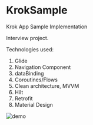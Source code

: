 # KrokSample
Krok App Sample Implementation

Interview project.

Technologies used:
1. Glide
2. Navigation Component
3. dataBinding
4. Coroutines/Flows
5. Clean architecture, MVVM
6. Hilt
7. Retrofit
8. Material Design

<img alt="demo" src="https://github.com/aleh-god/KrokSample/blob/master/demo.gif" />
